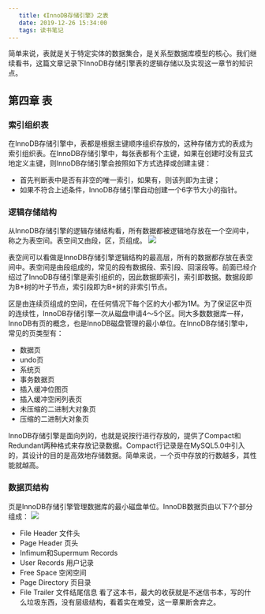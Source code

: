 ```yaml
---
   title: 《InnoDB存储引擎》之表
   date: 2019-12-26 15:34:00
   tags: 读书笔记
---
```

简单来说，表就是关于特定实体的数据集合，是关系型数据库模型的核心。我们继续看书，这篇文章记录下InnoDB存储引擎表的逻辑存储以及实现这一章节的知识点。

## 第四章 表
### 索引组织表
在InnoDB存储引擎中，表都是根据主键顺序组织存放的，这种存储方式的表成为索引组织表。在InnoDB存储引擎中，每张表都有个主键，如果在创建时没有显式地定义主键，则InnoDB存储引擎会按照如下方式选择或创建主键：
- 首先判断表中是否有非空的唯一索引，如果有，则该列即为主键；
- 如果不符合上述条件，InnoDB存储引擎自动创建一个6字节大小的指针。
<!-- more -->

### 逻辑存储结构
从InnoDB存储引擎的逻辑存储结构看，所有数据都被逻辑地存放在一个空间中，称之为表空间。表空间又由段，区，页组成。
![](http://pic.evilhex.com/blog/15773470526725.jpg)

表空间可以看做是InnoDB存储引擎逻辑结构的最高层，所有的数据都存放在表空间中。表空间是由段组成的，常见的段有数据段、索引段、回滚段等。前面已经介绍过了InnoDB存储引擎是索引组织的，因此数据即索引，索引即数据。数据段即为B+树的叶子节点，索引段即为B+树的非索引节点。

区是由连续页组成的空间，在任何情况下每个区的大小都为1M。为了保证区中页的连续性，InnoDB存储引擎一次从磁盘申请4～5个区。同大多数数据库一样，InnoDB有页的概念，也是InnoDB磁盘管理的最小单位。在InnoDB存储引擎中，常见的页类型有：
- 数据页
- undo页
- 系统页
- 事务数据页
- 插入缓冲位图页
- 插入缓冲空闲列表页
- 未压缩的二进制大对象页
- 压缩的二进制大对象页

InnoDB存储引擎是面向列的，也就是说按行进行存放的，提供了Compact和Redundant两种格式来存放记录数据。Compact行记录是在MySQL5.0中引入的，其设计的目的是高效地存储数据。简单来说，一个页中存放的行数越多，其性能就越高。
### 数据页结构
页是InnoDB存储引擎管理数据库的最小磁盘单位。InnoDB数据页由以下7个部分组成：
![](http://pic.evilhex.com/blog/15773513716826.jpg)
- File Header 文件头
- Page Header 页头
- Infimum和Supermum Records
- User Records 用户记录
- Free Space 空闲空间
- Page Directory 页目录
- File Trailer 文件结尾信息
看了这本书，最大的收获就是不迷信书本，写的什么垃圾东西，没有层级结构，看着实在难受，这一章果断舍弃之。














